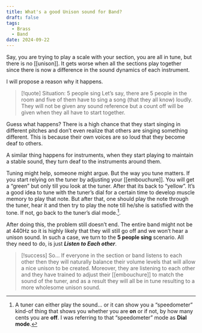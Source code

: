 ```yaml
---
title: What's a good Unison sound for Band?
draft: false
tags:
  - Brass
  - Band
date: 2024-09-22
---
```

Say, you are trying to play a scale with your section, you are all in tune, but there is no [[unison]]. It gets worse when all the sections play together since there is now a difference in the sound dynamics of each instrument.

I will propose a reason why it happens.


> [!quote] Situation: 5 people sing
> Let’s say, there are 5 people in the room and five of them have to sing a song (that they all know) loudly. They will not be given any sound reference but a count off will be given when they all have to start together.

Guess what happens? There is a high chance that they start singing in different pitches and don’t even realize that others are singing something different. This is because their own voices are so loud that they become deaf to others.

A similar thing happens for instruments, when they start playing to maintain a stable sound, they turn deaf to the instruments around them.

Tuning might help, someone might argue. But the way you tune matters. If you start relying on the tuner by adjusting your [[embouchure]]. You will get a “green” but only till you look at the tuner. After that its back to “yellow”. It’s a good idea to tune with the tuner’s dial for a certain time to develop muscle memory to play that note. But after that, one should play the note through the tuner, hear it and then try to play the note till he/she is satisfied with the tone. If not, go back to the tuner’s dial mode.[^tuner].

After doing this, the problem still doesn’t end. The entire band might not be at $440 \textrm{Hz}$ so it is highly likely that they will still go off and we won’t hear a unison sound. In such a case, we turn to the **5 people sing** scenario. All they need to do, is just ***Listen to Each other***.


> [!success] So...
> If everyone in the section or band listens to each other then they will naturally balance their volume levels that will allow a nice unison to be created. Moreover, they are listening to each other and they have trained to adjust their [[embouchure]] to match the sound of the tuner, and as a result they will all be in tune resulting to a more wholesome unison sound.

[^tuner]: A tuner can either play the sound... or it can show you a “speedometer” kind-of thing that shows you whether you are **on** or if not, by how many cents you are **off**. I was referring to that “speedometer” mode as **Dial mode**.
